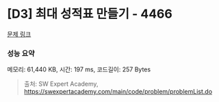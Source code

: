 # [D3] 최대 성적표 만들기 - 4466 

[문제 링크](https://swexpertacademy.com/main/code/problem/problemDetail.do?contestProbId=AWOUfCJ6qVMDFAWg) 

### 성능 요약

메모리: 61,440 KB, 시간: 197 ms, 코드길이: 257 Bytes



> 출처: SW Expert Academy, https://swexpertacademy.com/main/code/problem/problemList.do
